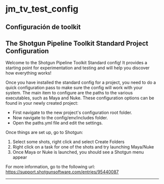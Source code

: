 # jm_tv_test_config
Configuración de toolkit
-------------------------------------------------------------------------
The Shotgun Pipeline Toolkit Standard Project Configuration
-------------------------------------------------------------------------

Welcome to the Shotgun Pipeline Toolkit Standard config! It provides a
starting point for experimentation and testing and will help you discover
how everything works!

Once you have installed the standard config for a project, you need to
do a quick configuration pass to make sure the config will work
with your system. The main item to configure are the paths to the
various executables, such as Maya and Nuke. These configuration
options can be found in your newly created project:

- First navigate to the new project's configuration root folder.
- Now navigate to the config/env/includes folder.
- Open the paths.yml file and edit the settings.

Once things are set up, go to Shotgun:

1. Select some shots, right click and select Create Folders
3. Right click on a task for one of the shots and try launching Maya/Nuke
4. Once Maya or Nuke is launched, you should see a Shotgun menu appear

For more information, go to the following url:
https://support.shotgunsoftware.com/entries/95440087

-------------------------------------------------------------------------
